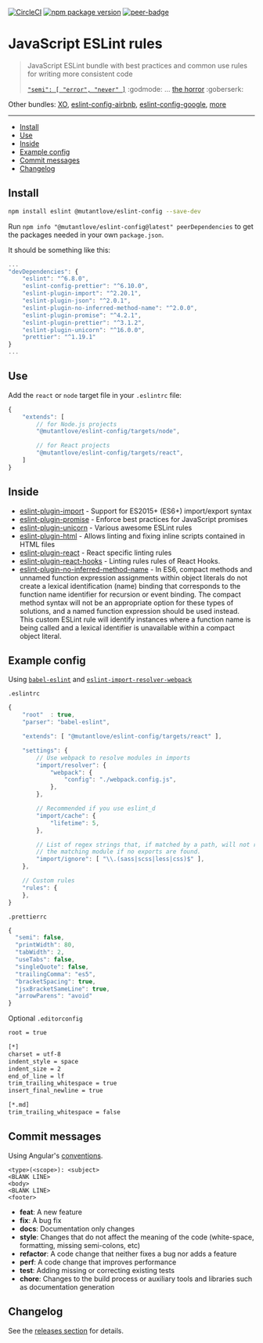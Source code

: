 <!-- markdownlint-disable first-line-h1 line-length -->

[![CircleCI](https://circleci.com/gh/mutantlove/eslint-config.svg?style=svg)](https://circleci.com/gh/mutantlove/eslint-config)
[![npm package version](https://badge.fury.io/js/%40mutantlove%2Feslint-config.svg)](https://badge.fury.io/js/%40mutantlove%2Feslint-config)
[![peer-badge](https://david-dm.org/mutantlove/eslint-config/peer-status.svg)](https://david-dm.org/mutantlove/eslint-config?type=peer)

# JavaScript ESLint rules

> JavaScript ESLint bundle with best practices and common use rules for writing more consistent code
>
> [`"semi": [ "error", "never" ]`](http://eslint.org/docs/rules/semi) :godmode: ... [the horror](http://blog.izs.me/post/2353458699/an-open-letter-to-javascript-leaders-regarding) :goberserk:

Other bundles: [XO](https://www.npmjs.com/package/xo), [eslint-config-airbnb](https://www.npmjs.com/package/eslint-config-airbnb), [eslint-config-google](https://github.com/google/eslint-config-google), [more](https://www.npmjs.com/search?q=+eslint-config-)

---

<!-- vim-markdown-toc GFM -->

* [Install](#install)
* [Use](#use)
* [Inside](#inside)
* [Example config](#example-config)
* [Commit messages](#commit-messages)
* [Changelog](#changelog)

<!-- vim-markdown-toc -->

## Install

```bash
npm install eslint @mutantlove/eslint-config --save-dev
```

Run `npm info "@mutantlove/eslint-config@latest" peerDependencies` to get the packages needed in your own `package.json`.

It should be something like this:

```javascript
...
"devDependencies": {
    "eslint": "^6.8.0",
    "eslint-config-prettier": "^6.10.0",
    "eslint-plugin-import": "^2.20.1",
    "eslint-plugin-json": "^2.0.1",
    "eslint-plugin-no-inferred-method-name": "^2.0.0",
    "eslint-plugin-promise": "^4.2.1",
    "eslint-plugin-prettier": "^3.1.2",
    "eslint-plugin-unicorn": "^16.0.0",
    "prettier": "^1.19.1"
}
...
```

## Use

Add the `react` or `node` target file in your `.eslintrc` file:

```javascript
{
    "extends": [
        // for Node.js projects
        "@mutantlove/eslint-config/targets/node",

        // for React projects
        "@mutantlove/eslint-config/targets/react",
    ]
}
```

## Inside

* [eslint-plugin-import](https://www.npmjs.org/package/eslint-plugin-import) - Support for ES2015+ (ES6+) import/export syntax
* [eslint-plugin-promise](https://www.npmjs.org/package/eslint-plugin-promise) - Enforce best practices for JavaScript promises
* [eslint-plugin-unicorn](https://www.npmjs.org/package/eslint-plugin-unicorn) - Various awesome ESLint rules
* [eslint-plugin-html](https://www.npmjs.org/package/eslint-plugin-html) - Allows linting and fixing inline scripts contained in HTML files
* [eslint-plugin-react](https://www.npmjs.org/package/eslint-plugin-react) - React specific linting rules
* [eslint-plugin-react-hooks](https://www.npmjs.com/package/eslint-plugin-react-hooks) - Linting rules rules of React Hooks.
* [eslint-plugin-no-inferred-method-name](https://www.npmjs.org/package/eslint-plugin-no-inferred-method-name) - In ES6, compact methods and unnamed function expression assignments within object literals do not create a lexical identification (name) binding that corresponds to the function name identifier for recursion or event binding. The compact method syntax will not be an appropriate option for these types of solutions, and a named function expression should be used instead. This custom ESLint rule will identify instances where a function name is being called and a lexical identifier is unavailable within a compact object literal.

## Example config

Using [`babel-eslint`](https://github.com/babel/babel-eslint) and [`eslint-import-resolver-webpack`](https://www.npmjs.com/package/eslint-import-resolver-webpack)

`.eslintrc`

```js
{
    "root"  : true,
    "parser": "babel-eslint",

    "extends": [ "@mutantlove/eslint-config/targets/react" ],

    "settings": {
        // Use webpack to resolve modules in imports
        "import/resolver": {
            "webpack": {
                "config": "./webpack.config.js",
            },
        },

        // Recommended if you use eslint_d
        "import/cache": {
            "lifetime": 5,
        },

        // List of regex strings that, if matched by a path, will not report
        // the matching module if no exports are found.
        "import/ignore": [ "\\.(sass|scss|less|css)$" ],
    },

    // Custom rules
    "rules": {
    },
}
```

`.prettierrc`

```js
{
  "semi": false,
  "printWidth": 80,
  "tabWidth": 2,
  "useTabs": false,
  "singleQuote": false,
  "trailingComma": "es5",
  "bracketSpacing": true,
  "jsxBracketSameLine": true,
  "arrowParens": "avoid"
}
```

Optional `.editorconfig`

```bash
root = true

[*]
charset = utf-8
indent_style = space
indent_size = 2
end_of_line = lf
trim_trailing_whitespace = true
insert_final_newline = true

[*.md]
trim_trailing_whitespace = false
```

## Commit messages

Using Angular's [conventions](https://github.com/angular/angular.js/blob/master/DEVELOPERS.md#-git-commit-guidelines).

```text
<type>(<scope>): <subject>
<BLANK LINE>
<body>
<BLANK LINE>
<footer>
```

* **feat**: A new feature
* **fix**: A bug fix
* **docs**: Documentation only changes
* **style**: Changes that do not affect the meaning of the code (white-space, formatting, missing semi-colons, etc)
* **refactor**: A code change that neither fixes a bug nor adds a feature
* **perf**: A code change that improves performance
* **test**: Adding missing or correcting existing tests
* **chore**: Changes to the build process or auxiliary tools and libraries such as documentation generation

## Changelog

See the [releases section](https://github.com/mutantlove/eslint-config/releases) for details.
